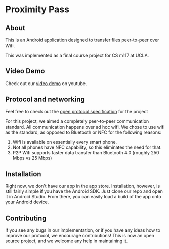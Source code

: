 Proximity Pass
==============

About
-----

This is an Android application designed to transfer files peer-to-peer over
Wifi.

This was implemented as a final course project for CS m117 at UCLA.

Video Demo
----------

Check out our [video
demo](https://www.youtube.com/watch?v=hSBmEm1fshI&feature=youtu.be) on youtube.

Protocol and networking
-----------------------

Feel free to check out the [open protocol
specification](https://github.com/jdhurwitz/ProximityPass/blob/master/ProtocolSpecification.md)
for the project

For this project, we aimed a completely peer-to-peer communication standard. All
communication happens over ad hoc wifi. We chose to use wifi as the standard, as
opposed to Bluetooth or NFC for the following reasons:

 1. Wifi is available on essentially every smart phone.
 2. Not all phones have NFC capability, so this eliminates the need for that.
 3. P2P Wifi supports faster data transfer than Bluetooth 4.0 (roughly 250 Mbps
    vs 25 Mbps)

Installation
------------

Right now, we don't have our app in the app store. Installation, however, is
still fairly simple if you have the Android SDK. Just clone our repo and open it
in Android Studio. From there, you can easily load a build of the app onto your
Android device.

Contributing
------------

If you see any bugs in our implementation, or if you have any ideas how to
improve our protocol, we encourage contributions! This is now an open source
project, and we welcome any help in maintaining it.
